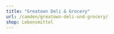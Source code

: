```yaml
---
title: "Greatown Deli & Grocery"
url: /camden/greatown-deli-und-grocery/
shop: Lebensmittel
---
```


